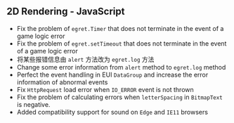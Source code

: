 ## 2D Rendering - JavaScript

* Fix the problem of `egret.Timer` that does not terminate in the event of a game logic error
* Fix the problem of `egret.setTimeout` that does not terminate in the event of a game logic error
* 将某些报错信息由 `alert` 方法改为 `egret.log` 方法
* Change some error information from `alert` method to `egret.log` method
* Perfect the event handling in EUI `DataGroup` and increase the error information of abnormal events
* Fix `HttpRequest` load error when `IO_ERROR` event is not thrown
* Fix the problem of calculating errors when `letterSpacing` in `BitmapText` is negative.
* Added compatibility support for sound on `Edge` and `IE11` browsers
